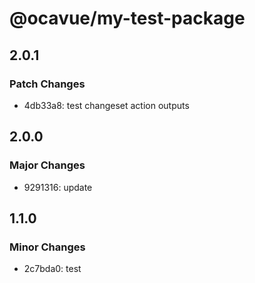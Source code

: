 # @ocavue/my-test-package

## 2.0.1

### Patch Changes

- 4db33a8: test changeset action outputs

## 2.0.0

### Major Changes

- 9291316: update

## 1.1.0

### Minor Changes

- 2c7bda0: test
